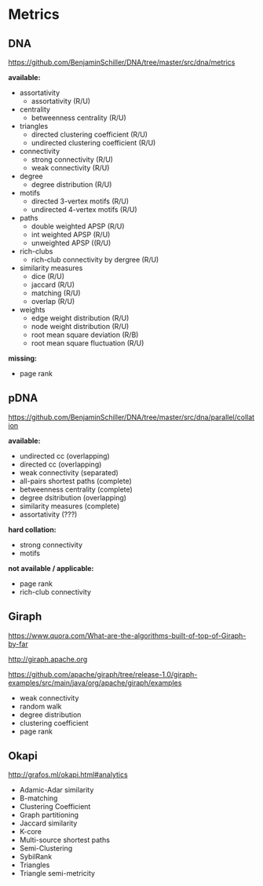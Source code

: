 # Metrics


## DNA

<https://github.com/BenjaminSchiller/DNA/tree/master/src/dna/metrics>

**available:**

- assortativity
	- assortativity (R/U)
- centrality
	- betweenness centrality (R/U)
- triangles
	- directed clustering coefficient (R/U)
	- undirected clustering coefficient (R/U)
- connectivity
	- strong connectivity (R/U)
	- weak connectivity (R/U)
- degree
	- degree distribution (R/U)
- motifs
	- directed 3-vertex motifs (R/U)
	- undirected 4-vertex motifs (R/U)
- paths
	- double weighted APSP (R/U)
	- int weighted APSP (R/U)
	- unweighted APSP ((R/U)
- rich-clubs
	- rich-club connectivity by dergree (R/U)
- similarity measures
	- dice (R/U)
	- jaccard (R/U)
	- matching (R/U)
	- overlap (R/U)
- weights
	- edge weight distribution (R/U)
	- node weight distribution (R/U)
	- root mean square deviation (R/B)
	- root mean square fluctuation (R/U)

**missing:**

- page rank

## pDNA

<https://github.com/BenjaminSchiller/DNA/tree/master/src/dna/parallel/collation>

**available:**

- undirected cc (overlapping)
- directed cc (overlapping)
- weak connectivity (separated)
- all-pairs shortest paths (complete)
- betweenness centrality (complete)
- degree dsitribution (overlapping)
- similarity measures (complete)
- assortativity (???)

**hard collation:**

- strong connectivity
- motifs

**not available / applicable:**

- page rank
- rich-club connectivity


## Giraph

<https://www.quora.com/What-are-the-algorithms-built-of-top-of-Giraph-by-far>

<http://giraph.apache.org>

<https://github.com/apache/giraph/tree/release-1.0/giraph-examples/src/main/java/org/apache/giraph/examples>

- weak connectivity
- random walk
- degree distribution
- clustering coefficient
- page rank


## Okapi

<http://grafos.ml/okapi.html#analytics>

- Adamic-Adar similarity
- B-matching
- Clustering Coefficient
- Graph partitioning
- Jaccard similarity
- K-core
- Multi-source shortest paths
- Semi-Clustering
- SybilRank
- Triangles
- Triangle semi-metricity

